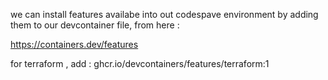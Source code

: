 we can install features availabe  into out codespave environment by adding them to our devcontainer file, from here : 

https://containers.dev/features


for terraform , add : 
ghcr.io/devcontainers/features/terraform:1
